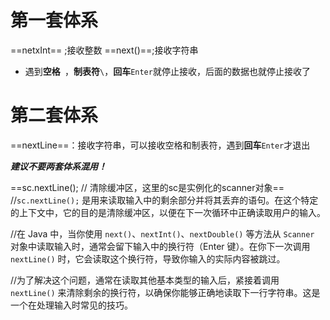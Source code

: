 # 第一套体系
==netxInt== ;接收整数
==next()==;接收字符串
* 遇到**空格**` `，**制表符**`\`，**回车**`Enter`就停止接收，后面的数据也就停止接收了

# 第二套体系
==nextLine==：接收字符串，可以接收空格和制表符，遇到**回车**`Enter`才退出

***建议不要两套体系混用！***

==sc.nextLine(); //
清除缓冲区，这里的sc是实例化的scanner对象==
//`sc.nextLine();` 是用来读取输入中的剩余部分并将其丢弃的语句。在这个特定的上下文中，它的目的是清除缓冲区，以便在下一次循环中正确读取用户的输入。

//在 Java 中，当你使用 `next()`、`nextInt()`、`nextDouble()` 等方法从 `Scanner` 对象中读取输入时，通常会留下输入中的换行符（Enter 键）。在你下一次调用 `nextLine()` 时，它会读取这个换行符，导致你输入的实际内容被跳过。

//为了解决这个问题，通常在读取其他基本类型的输入后，紧接着调用 `nextLine()` 来清除剩余的换行符，以确保你能够正确地读取下一行字符串。这是一个在处理输入时常见的技巧。
